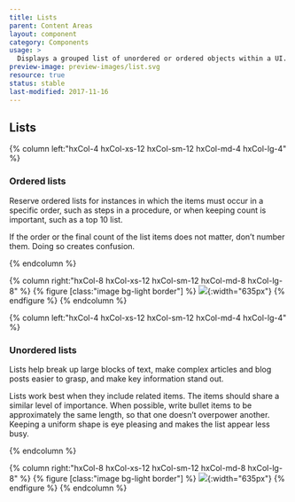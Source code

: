```yaml
---
title: Lists
parent: Content Areas
layout: component
category: Components
usage: >
  Displays a grouped list of unordered or ordered objects within a UI.
preview-image: preview-images/list.svg
resource: true
status: stable
last-modified: 2017-11-16
---
```


<section class="static-section"  markdown="1">

## Lists

<div class="hxRow" markdown="1">
{% column left:"hxCol-4 hxCol-xs-12 hxCol-sm-12 hxCol-md-4 hxCol-lg-4" %}

### Ordered lists

Reserve ordered lists for instances in which the items must occur in a specific order, such as steps in a procedure, or when keeping count is important, such as a top 10 list.

If the order or the final count of the list items does not matter, don’t number them. Doing so creates confusion.

{% endcolumn %}

{% column right:"hxCol-8 hxCol-xs-12 hxCol-sm-12 hxCol-md-8 hxCol-lg-8" %}
{% figure [class:"image bg-light border"] %}
![]({{site.url}}/assets/images/components/content-areas/lists/ordered-list.png){:width="635px"}
{% endfigure %}
{% endcolumn %}
</div>

</section>

<section class="static-section"  markdown="1">

<div class="hxRow" markdown="1">
{% column left:"hxCol-4 hxCol-xs-12 hxCol-sm-12 hxCol-md-4 hxCol-lg-4" %}

### Unordered lists

Lists help break up large blocks of text, make complex articles and blog posts easier to grasp, and make key information stand out.

Lists work best when they include related items. The items should share a similar level of importance. When possible, write bullet items to be approximately the same length, so that one doesn’t overpower another. Keeping a uniform shape is eye pleasing and makes the list appear less busy.

{% endcolumn %}

{% column right:"hxCol-8 hxCol-xs-12 hxCol-sm-12 hxCol-md-8 hxCol-lg-8" %}
{% figure [class:"image bg-light border"] %}
![]({{site.url}}/assets/images/components/content-areas/lists/unordered-list.png){:width="635px"}
{% endfigure %}
{% endcolumn %}
</div>

</section>
